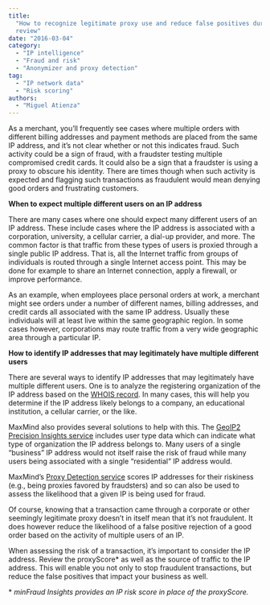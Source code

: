 ```yaml
---
title:
  "How to recognize legitimate proxy use and reduce false positives during order
  review"
date: "2016-03-04"
category:
  - "IP intelligence"
  - "Fraud and risk"
  - "Anonymizer and proxy detection"
tag:
  - "IP network data"
  - "Risk scoring"
authors:
  - "Miguel Atienza"
---
```


As a merchant, you’ll frequently see cases where multiple orders with different
billing addresses and payment methods are placed from the same IP address, and
it’s not clear whether or not this indicates fraud. Such activity could be a
sign of fraud, with a fraudster testing multiple compromised credit cards. It
could also be a sign that a fraudster is using a proxy to obscure his identity.
There are times though when such activity is expected and flagging such
transactions as fraudulent would mean denying good orders and frustrating
customers.

<!--lint disable no-emphasis-as-heading-->

**When to expect multiple different users on an IP address**

There are many cases where one should expect many different users of an IP
address. These include cases where the IP address is associated with a
corporation, university, a cellular carrier, a dial-up provider, and more. The
common factor is that traffic from these types of users is proxied through a
single public IP address. That is, all the Internet traffic from groups of
individuals is routed through a single Internet access point. This may be done
for example to share an Internet connection, apply a firewall, or improve
performance.

As an example, when employees place personal orders at work, a merchant might
see orders under a number of different names, billing addresses, and credit
cards all associated with the same IP address. Usually these individuals will at
least live within the same geographic region. In some cases however,
corporations may route traffic from a very wide geographic area through a
particular IP.

**How to identify IP addresses that may legitimately have multiple different
users**

There are several ways to identify IP addresses that may legitimately have
multiple different users. One is to analyze the registering organization of the
IP address based on the [WHOIS record](https://whois.arin.net/ui). In many
cases, this will help you determine if the IP address likely belongs to a
company, an educational institution, a cellular carrier, or the like.

MaxMind also provides several solutions to help with this. The
[GeoIP2 Precision Insights service](https://www.maxmind.com/en/geoip2-precision-insights)
includes user type data which can indicate what type of organization the IP
address belongs to. Many users of a single “business” IP address would not
itself raise the risk of fraud while many users being associated with a single
“residential” IP address would.

MaxMind’s
[Proxy Detection service](https://www.maxmind.com/en/proxy-detection-service)
scores IP addresses for their riskiness (e.g., being proxies favored by
fraudsters) and so can also be used to assess the likelihood that a given IP is
being used for fraud.

Of course, knowing that a transaction came through a corporate or other
seemingly legitimate proxy doesn’t in itself mean that it’s not fraudulent. It
does however reduce the likelihood of a false positive rejection of a good order
based on the activity of multiple users of an IP.

When assessing the risk of a transaction, it’s important to consider the IP
address. Review the proxyScore\* as well as the source of traffic to the IP
address. This will enable you not only to stop fraudulent transactions, but
reduce the false positives that impact your business as well.

\* _minFraud Insights provides an IP risk score in place of the proxyScore._
